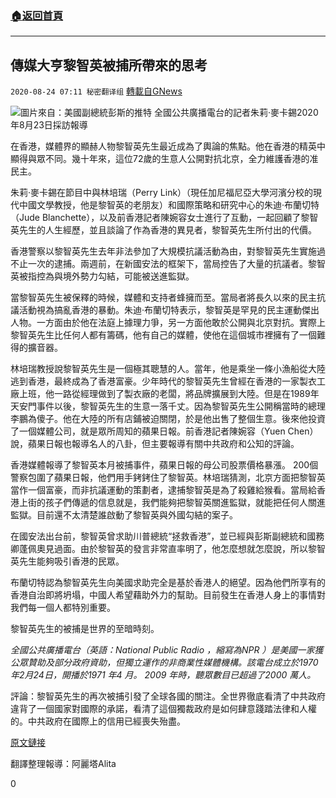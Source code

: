 ###  [:house:返回首頁](https://github.com/ourhimalayas/txt)
---

## 傳媒大亨黎智英被捕所帶來的思考
`2020-08-24 07:11 秘密翻译组` [轉載自GNews](https://gnews.org/zh-hant/314725/)

![](https://s3.amazonaws.com/gnews-media-offload/wp-content/uploads/2020/08/24070541/1-118.png)圖片來自：美國副總統彭斯的推特
全國公共廣播電台的記者朱莉·麥卡錫2020年8月23日採訪報導

在香港，媒體界的顯赫人物黎智英先生最近成為了輿論的焦點。他在香港的精英中顯得與眾不同。幾十年來，這位72歲的生意人公開對抗北京，全力維護香港的准民主。

朱莉·麥卡錫在節目中與林培瑞（Perry Link）（現任加尼福尼亞大學河濱分校的現代中國文學教授，他是黎智英的老朋友）和國際策略和研究中心的朱迪·布蘭切特（Jude Blanchette），以及前香港記者陳婉容女士進行了互動，一起回顧了黎智英先生的人生經歷，並且談論了作為香港的異見者，黎智英先生所付出的代價。

香港警察以黎智英先生去年非法參加了大規模抗議活動為由，對黎智英先生實施過不止一次的逮捕。兩週前，在新國安法的框架下，當局控告了大量的抗議者。黎智英被指控為與境外勢力勾結，可能被送進監獄。

當黎智英先生被保釋的時候，媒體和支持者蜂擁而至。當局者將長久以來的民主抗議活動視為搞亂香港的暴動。朱迪·布蘭切特表示，黎智英是罕見的民主運動傑出人物。一方面由於他在法庭上據理力爭，另一方面他敢於公開與北京對抗。實際上黎智英先生比任何人都有籌碼，他有自己的媒體，使他在這個城市裡擁有了一個難得的擴音器。

林培瑞教授說黎智英先生是一個極其聰慧的人。當年，他是乘坐一條小漁船從大陸逃到香港，最終成為了香港富豪。少年時代的黎智英先生曾經在香港的一家製衣工廠上班，他一路從經理做到了製衣廠的老闆，將品牌擴展到大陸。但是在1989年天安門事件以後，黎智英先生的生意一落千丈。因為黎智英先生公開稱當時的總理李鵬為傻子。他在大陸的所有店鋪被迫關閉，於是他出售了整個生意。後來他投資了一個媒體公司，就是眾所周知的蘋果日報。前香港記者陳婉容（Yuen Chen）說，蘋果日報也報導名人的八卦，但主要報導有關中共政府和公知的評論。

香港媒體報導了黎智英本月被捕事件，蘋果日報的母公司股票價格暴漲。 200個警察包圍了蘋果日報，他們用手銬銬住了黎智英。林培瑞猜測，北京方面把黎智英當作一個富豪，而非抗議運動的策劃者，逮捕黎智英是為了殺雞給猴看。當局給香港上街的孩子們傳遞的信息就是，我們能夠把黎智英關進監獄，就能把任何人關進監獄。目前還不太清楚誰啟動了黎智英與外國勾結的案子。

在國安法出台前，黎智英曾求助川普總統“拯救香港”，並已經與彭斯副總統和國務卿蓬佩奧見過面。由於黎智英的發言非常直率明了，他怎麼想就怎麼說，所以黎智英先生能夠吸引香港的民眾。

布蘭切特認為黎智英先生向美國求助完全是基於香港人的絕望。因為他們所享有的香港自治即將坍塌，中國人希望藉助外力的幫助。目前發生在香港人身上的事情對我們每一個人都特別重要。

黎智英先生的被捕是世界的至暗時刻。

*全國公共廣播電台（英語：National Public Radio* *，縮寫為NPR* *）是美國一家獲公眾贊助及部分政府資助，但獨立運作的非商業性媒體機構。該電台成立於1970年2月24日，開播於1971* *年4* *月。 2009* *年時，聽眾數目已超過了2000* *萬人。*

評論：黎智英先生的再次被捕引發了全球各國的關注。全世界徹底看清了中共政府違背了一個國家對國際的承諾，看清了這個獨裁政府是如何肆意踐踏法律和人權的。中共政府在國際上的信用已經喪失殆盡。

[原文鏈接](https://www.npr.org/2020/08/23/905181738/who-is-jimmy-lai-prominent-hong-kong-publisher-faces-new-national-security-law)

翻譯整理報導：阿麗塔Alita

0
